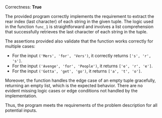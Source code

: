 Correctness: **True**

The provided program correctly implements the requirement to extract the rear index (last character) of each string in the given tuple. The logic used in the function `func_1` is straightforward and involves a list comprehension that successfully retrieves the last character of each string in the tuple. 

The assertions provided also validate that the function works correctly for multiple cases:
- For the input `('Mers', 'for', 'Vers')`, it correctly returns `['s', 'r', 's']`.
- For the input `('Avenge', 'for', 'People')`, it returns `['e', 'r', 'e']`.
- For the input `('Gotta', 'get', 'go')`, it returns `['a', 't', 'o']`.

Moreover, the function handles the edge case of an empty tuple gracefully, returning an empty list, which is the expected behavior. There are no evident missing logic cases or edge conditions not handled by the implementation.

Thus, the program meets the requirements of the problem description for all potential inputs.